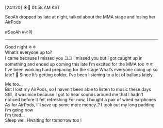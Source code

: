 [241120] ☀️💭 01:58 AM KST

SeoAh dropped by late at night, talked about the MMA stage and losing her AirPods

#SeoAh #서아
___
Good night
ㅎㅎ  
What’s everyone up to?  
I came because I missed you
크크 I missed you 
but I got caught up in something and ended up coming this late
I’m excited for the MMA too
ㅎㅎ  
I've been working hard preparing for the stage
What’s everyone doing up so late?
🌊 Since It’s getting colder, I’ve been listening to a lot of ballads lately

Me too…  
But I lost my AirPods, so I haven’t been able to listen to music these days
Still, it was nice because I got to hear sounds around me that I hadn't noticed before
It felt refreshing
For now, I bought a pair of wired earphones
As for AirPods, I’ll save up some more money..?
I took out my long padding 
I’m going now  
I’m tired…  
Sleep well
Hwaiting for tomorrow too !
